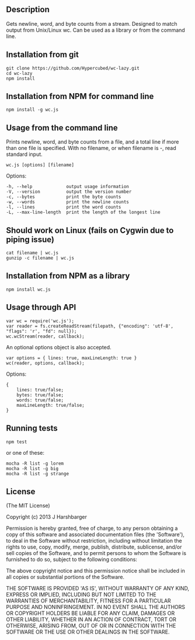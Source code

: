 ## Description

Gets newline, word, and byte counts from a stream.  Designed to match output from Unix/Linux wc.  Can be used as a library or from the command line.

## Installation from git

```
git clone https://github.com/Hypercubed/wc-lazy.git
cd wc-lazy
npm install
```

## Installation from NPM for command line

```
npm install -g wc.js
```

## Usage from the command line

Prints newline, word, and byte counts from a file, and a total line if more than one file is specified. With no filename, or when filename is -, read standard input.

`wc.js [options] [filename]`

Options:

    -h, --help             output usage information
    -V, --version          output the version number
    -c, --bytes            print the byte counts
    -w, --words            print the newline counts
    -l, --lines            print the word counts
    -L, --max-line-length  print the length of the longest line

## Should work on Linux (fails on Cygwin due to piping issue)

```
cat filename | wc.js
gunzip -c filename | wc.js
```

## Installation from NPM as a library

```
npm install wc.js
```

## Usage through API

```
var wc = require('wc.js');
var reader = fs.createReadStream(filepath, {"encoding": 'utf-8', "flags": 'r', "fd": null});
wc.wcStream(reader, callback);
```

An optional options object is also accepted.

```
var options = { lines: true, maxLineLength: true }
wc(reader, options, callback);
```

Options:

```
{
	lines: true/false;
	bytes: true/false;
	words: true/false;
	maxLineLength: true/false;
}
```

## Running tests

```
npm test
```

or one of these:

```
mocha -R list -g lorem
mocha -R list -g big
mocha -R list -g strange
```

## License

(The MIT License)

Copyright (c) 2013 J Harshbarger

Permission is hereby granted, free of charge, to any person obtaining a copy of this software and associated documentation files (the 'Software'), to deal in the Software without restriction, including without limitation the rights to use, copy, modify, merge, publish, distribute, sublicense, and/or sell copies of the Software, and to permit persons to whom the Software is furnished to do so, subject to the following conditions:

The above copyright notice and this permission notice shall be included in all copies or substantial portions of the Software.

THE SOFTWARE IS PROVIDED 'AS IS', WITHOUT WARRANTY OF ANY KIND, EXPRESS OR IMPLIED, INCLUDING BUT NOT LIMITED TO THE WARRANTIES OF MERCHANTABILITY, FITNESS FOR A PARTICULAR PURPOSE AND NONINFRINGEMENT. IN NO EVENT SHALL THE AUTHORS OR COPYRIGHT HOLDERS BE LIABLE FOR ANY CLAIM, DAMAGES OR OTHER LIABILITY, WHETHER IN AN ACTION OF CONTRACT, TORT OR OTHERWISE, ARISING FROM, OUT OF OR IN CONNECTION WITH THE SOFTWARE OR THE USE OR OTHER DEALINGS IN THE SOFTWARE.
